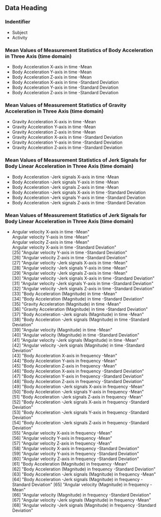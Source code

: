  
 ## Data Heading

### Indentifier
  * Subject                                                                       
  * Activity                                                                      
 
### Mean Values of Measurement Statistics of Body Acceleration in Three Axis (time domain)
  * Body Acceleration  X-axis  in time  -Mean                                     
  * Body Acceleration  Y-axis  in time  -Mean                                     
  * Body Acceleration  Z-axis  in time  -Mean                                     
  * Body Acceleration  X-axis  in time  -Standard Deviation                       
  * Body Acceleration  Y-axis  in time  -Standard Deviation                       
  * Body Acceleration  Z-axis  in time  -Standard Deviation                       
 
### Mean Values of Measurement Statistics of Gravity Acceleration in Three Axis (time domain)
  * Gravity Acceleration  X-axis  in time  -Mean                                  
  * Gravity Acceleration  Y-axis  in time  -Mean                                  
  * Gravity Acceleration  Z-axis  in time  -Mean                                  
  * Gravity Acceleration  X-axis  in time  -Standard Deviation                    
  * Gravity Acceleration  Y-axis  in time  -Standard Deviation                    
  * Gravity Acceleration  Z-axis  in time  -Standard Deviation                    

### Mean Values of Measurement Statistics of Jerk Signals for Body Linear Acceleration in Three Axis (time domain)
  * Body Acceleration -Jerk signals  X-axis  in time  -Mean                       
  * Body Acceleration -Jerk signals  Y-axis  in time  -Mean                       
  * Body Acceleration -Jerk signals  Z-axis  in time  -Mean                       
  * Body Acceleration -Jerk signals  X-axis  in time  -Standard Deviation         
  * Body Acceleration -Jerk signals  Y-axis  in time  -Standard Deviation         
  * Body Acceleration -Jerk signals  Z-axis  in time  -Standard Deviation

### Mean Values of Measurement Statistics of Jerk Signals for Body Linear Acceleration in Three Axis (time domain)
  * Angular velocity  X-axis  in time  -Mean"                                      
Angular velocity  Y-axis  in time  -Mean"                                      
Angular velocity  Z-axis  in time  -Mean"                                      
Angular velocity  X-axis  in time  -Standard Deviation"                        
[25] "Angular velocity  Y-axis  in time  -Standard Deviation"                        
[26] "Angular velocity  Z-axis  in time  -Standard Deviation"                        
[27] "Angular velocity -Jerk signals  X-axis  in time  -Mean"                        
[28] "Angular velocity -Jerk signals  Y-axis  in time  -Mean"                        
[29] "Angular velocity -Jerk signals  Z-axis  in time  -Mean"                        
[30] "Angular velocity -Jerk signals  X-axis  in time  -Standard Deviation"          
[31] "Angular velocity -Jerk signals  Y-axis  in time  -Standard Deviation"          
[32] "Angular velocity -Jerk signals  Z-axis  in time  -Standard Deviation"          
[33] "Body Acceleration (Magnitude)  in time  -Mean"                                 
[34] "Body Acceleration (Magnitude)  in time  -Standard Deviation"                   
[35] "Gravity Acceleration (Magnitude)  in time  -Mean"                              
[36] "Gravity Acceleration (Magnitude)  in time  -Standard Deviation"                
[37] "Body Acceleration -Jerk signals (Magnitude)  in time  -Mean"                   
[38] "Body Acceleration -Jerk signals (Magnitude)  in time  -Standard Deviation"     
[39] "Angular velocity (Magnitude)  in time  -Mean"                                  
[40] "Angular velocity (Magnitude)  in time  -Standard Deviation"                    
[41] "Angular velocity -Jerk signals (Magnitude)  in time  -Mean"                    
[42] "Angular velocity -Jerk signals (Magnitude)  in time  -Standard Deviation"      
[43] "Body Acceleration  X-axis  in frequency  -Mean"                                
[44] "Body Acceleration  Y-axis  in frequency  -Mean"                                
[45] "Body Acceleration  Z-axis  in frequency  -Mean"                                
[46] "Body Acceleration  X-axis  in frequency  -Standard Deviation"                  
[47] "Body Acceleration  Y-axis  in frequency  -Standard Deviation"                  
[48] "Body Acceleration  Z-axis  in frequency  -Standard Deviation"                  
[49] "Body Acceleration -Jerk signals  X-axis  in frequency  -Mean"                  
[50] "Body Acceleration -Jerk signals  Y-axis  in frequency  -Mean"                  
[51] "Body Acceleration -Jerk signals  Z-axis  in frequency  -Mean"                  
[52] "Body Acceleration -Jerk signals  X-axis  in frequency  -Standard Deviation"    
[53] "Body Acceleration -Jerk signals  Y-axis  in frequency  -Standard Deviation"    
[54] "Body Acceleration -Jerk signals  Z-axis  in frequency  -Standard Deviation"    
[55] "Angular velocity  X-axis  in frequency  -Mean"                                 
[56] "Angular velocity  Y-axis  in frequency  -Mean"                                 
[57] "Angular velocity  Z-axis  in frequency  -Mean"                                 
[58] "Angular velocity  X-axis  in frequency  -Standard Deviation"                   
[59] "Angular velocity  Y-axis  in frequency  -Standard Deviation"                   
[60] "Angular velocity  Z-axis  in frequency  -Standard Deviation"                   
[61] "Body Acceleration (Magnitude)  in frequency  -Mean"                            
[62] "Body Acceleration (Magnitude)  in frequency  -Standard Deviation"              
[63] "Body Acceleration -Jerk signals (Magnitude)  in frequency  -Mean"              
[64] "Body Acceleration -Jerk signals (Magnitude)  in frequency  -Standard Deviation"
[65] "Angular velocity (Magnitude)  in frequency  -Mean"                             
[66] "Angular velocity (Magnitude)  in frequency  -Standard Deviation"               
[67] "Angular velocity -Jerk signals (Magnitude)  in frequency  -Mean"               
[68] "Angular velocity -Jerk signals (Magnitude)  in frequency  -Standard Deviation" 
